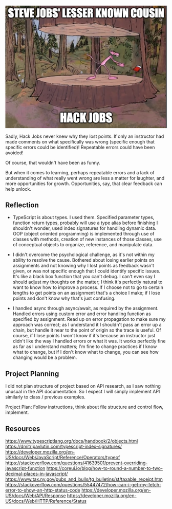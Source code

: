 <p align="center">
<img src="image.png" alt="Image of a pun on hack jobs" width="600"/>
</p>

Sadly, Hack Jobs never knew why they lost points.  If only an instructor had made comments on what specifically was wrong (specific enough that specific errors could be identified)!  Repeatable errors could have been avoided!

Of course, that wouldn't have been as funny.

But when it comes to learning, perhaps repeatable errors and a lack of understanding of what really went wrong are less a matter for laughter, and more opportunities for growth.  Opportunities, say, that clear feedback can help unlock.

## Reflection

- TypeScript is about types.  I used them.  Specified parameter types, function return types, probably will use a type alias before finishing I shouldn't wonder, used index signatures for handling dynamic data.  OOP (object oriented programming) is implemented through use of classes with methods, creation of new instances of those classes, use of conceptual objects to organize, reference, and manipulate data.

- I didn't overcome the psychological challenge, as it's not within my ability to resolve the cause.  Bothered about losing earlier points on assignments and not knowing why I lost points as feedback wasn't given, or was not specific enough that I could identify specific issues.  It's like a black box function that you can't debug.  I can't even say I should adjust my thoughts on the matter; I think it's perfectly natural to want to know how to improve a process.  If I choose not to go to certain lengths to get points on an assignment that's a choice I make; if I lose points and don't know why that's just confusing.

- I handled async through async/await, as required by the assignment.  Handled errors using custom error and error handling function as specified by assignment.  Read up on error propagation to make sure my approach was correct; as I understand it I shouldn't pass an error up a chain, but handle it near to the point of origin so the trace is useful.  Of course, if I lose points I won't know if it's because an instructor just didn't like the way I handled errors or what it was.  It works perfectly fine as far as I understand matters; I'm fine to change practices if I know what to change, but if I don't know what to change, you can see how changing would be a problem.

## Project Planning

I did not plan structure of project based on API research, as I saw nothing unusual in the API documentation.  So I expect I will simply implement API similarly to class / previous examples.

Project Plan:  Follow instructions, think about file structure and control flow, implement.

## Resources

https://www.typescriptlang.org/docs/handbook/2/objects.html
https://dmitripavlutin.com/typescript-index-signatures/
https://developer.mozilla.org/en-US/docs/Web/JavaScript/Reference/Operators/typeof
https://stackoverflow.com/questions/41639501/prevent-overriding-javascript-function
https://coreui.io/blog/how-to-round-a-number-to-two-decimal-places-in-javascript/
https://www.tax.ny.gov/pubs_and_bulls/tg_bulletins/st/taxable_receipt.htm
https://stackoverflow.com/questions/55447472/how-can-i-get-my-fetch-error-to-show-an-http-status-code
https://developer.mozilla.org/en-US/docs/Web/API/Response
https://developer.mozilla.org/en-US/docs/Web/HTTP/Reference/Status
